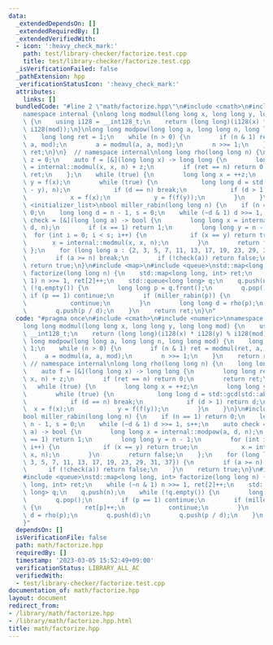 ```yaml
---
data:
  _extendedDependsOn: []
  _extendedRequiredBy: []
  _extendedVerifiedWith:
  - icon: ':heavy_check_mark:'
    path: test/library-checker/factorize.test.cpp
    title: test/library-checker/factorize.test.cpp
  _isVerificationFailed: false
  _pathExtension: hpp
  _verificationStatusIcon: ':heavy_check_mark:'
  attributes:
    links: []
  bundledCode: "#line 2 \"math/factorize.hpp\"\n#include <cmath>\n#include <numeric>\n\
    namespace internal {\nlong long modmul(long long x, long long y, long long mod)\
    \ {\n    using i128 = __int128_t;\n    return (long long)(i128(x) * i128(y) %\
    \ i128(mod));\n}\nlong long modpow(long long a, long long n, long long mod) {\n\
    \    long long ret = 1;\n    while (n > 0) {\n        if (n & 1) ret = modmul(ret,\
    \ a, mod);\n        a = modmul(a, a, mod);\n        n >>= 1;\n    }\n    return\
    \ ret;\n}\n}  // namespace internal\nlong long rho(long long n) {\n    long long\
    \ z = 0;\n    auto f = [&](long long x) -> long long {\n        long long ret\
    \ = internal::modmul(x, x, n) + z;\n        if (ret == n) return 0;\n        return\
    \ ret;\n    };\n    while (true) {\n        long long x = ++z;\n        long long\
    \ y = f(x);\n        while (true) {\n            long long d = std::gcd(std::abs(x\
    \ - y), n);\n            if (d == n) break;\n            if (d > 1) return d;\n\
    \            x = f(x);\n            y = f(f(y));\n        }\n    }\n}\n#include\
    \ <initializer_list>\nbool miller_rabin(long long n) {\n    if (n == 1) return\
    \ 0;\n    long long d = n - 1, s = 0;\n    while (~d & 1) d >>= 1, s++;\n    auto\
    \ check = [&](long long a) -> bool {\n        long long x = internal::modpow(a,\
    \ d, n);\n        if (x == 1) return 1;\n        long long y = n - 1;\n      \
    \  for (int i = 0; i < s; i++) {\n            if (x == y) return true;\n     \
    \       x = internal::modmul(x, x, n);\n        }\n        return false;\n   \
    \ };\n    for (long long a : {2, 3, 5, 7, 11, 13, 17, 19, 23, 29, 31, 37}) {\n\
    \        if (a >= n) break;\n        if (!check(a)) return false;\n    }\n   \
    \ return true;\n}\n#include <map>\n#include <queue>\nstd::map<long long, int>\
    \ factorize(long long n) {\n    std::map<long long, int> ret;\n    while (~n &\
    \ 1) n >>= 1, ret[2]++;\n    std::queue<long long> q;\n    q.push(n);\n    while\
    \ (!q.empty()) {\n        long long p = q.front();\n        q.pop();\n       \
    \ if (p == 1) continue;\n        if (miller_rabin(p)) {\n            ret[p]++;\n\
    \            continue;\n        }\n        long long d = rho(p);\n        q.push(d);\n\
    \        q.push(p / d);\n    }\n    return ret;\n}\n"
  code: "#pragma once\n#include <cmath>\n#include <numeric>\nnamespace internal {\n\
    long long modmul(long long x, long long y, long long mod) {\n    using i128 =\
    \ __int128_t;\n    return (long long)(i128(x) * i128(y) % i128(mod));\n}\nlong\
    \ long modpow(long long a, long long n, long long mod) {\n    long long ret =\
    \ 1;\n    while (n > 0) {\n        if (n & 1) ret = modmul(ret, a, mod);\n   \
    \     a = modmul(a, a, mod);\n        n >>= 1;\n    }\n    return ret;\n}\n} \
    \ // namespace internal\nlong long rho(long long n) {\n    long long z = 0;\n\
    \    auto f = [&](long long x) -> long long {\n        long long ret = internal::modmul(x,\
    \ x, n) + z;\n        if (ret == n) return 0;\n        return ret;\n    };\n \
    \   while (true) {\n        long long x = ++z;\n        long long y = f(x);\n\
    \        while (true) {\n            long long d = std::gcd(std::abs(x - y), n);\n\
    \            if (d == n) break;\n            if (d > 1) return d;\n          \
    \  x = f(x);\n            y = f(f(y));\n        }\n    }\n}\n#include <initializer_list>\n\
    bool miller_rabin(long long n) {\n    if (n == 1) return 0;\n    long long d =\
    \ n - 1, s = 0;\n    while (~d & 1) d >>= 1, s++;\n    auto check = [&](long long\
    \ a) -> bool {\n        long long x = internal::modpow(a, d, n);\n        if (x\
    \ == 1) return 1;\n        long long y = n - 1;\n        for (int i = 0; i < s;\
    \ i++) {\n            if (x == y) return true;\n            x = internal::modmul(x,\
    \ x, n);\n        }\n        return false;\n    };\n    for (long long a : {2,\
    \ 3, 5, 7, 11, 13, 17, 19, 23, 29, 31, 37}) {\n        if (a >= n) break;\n  \
    \      if (!check(a)) return false;\n    }\n    return true;\n}\n#include <map>\n\
    #include <queue>\nstd::map<long long, int> factorize(long long n) {\n    std::map<long\
    \ long, int> ret;\n    while (~n & 1) n >>= 1, ret[2]++;\n    std::queue<long\
    \ long> q;\n    q.push(n);\n    while (!q.empty()) {\n        long long p = q.front();\n\
    \        q.pop();\n        if (p == 1) continue;\n        if (miller_rabin(p))\
    \ {\n            ret[p]++;\n            continue;\n        }\n        long long\
    \ d = rho(p);\n        q.push(d);\n        q.push(p / d);\n    }\n    return ret;\n\
    }"
  dependsOn: []
  isVerificationFile: false
  path: math/factorize.hpp
  requiredBy: []
  timestamp: '2023-03-05 15:52:49+09:00'
  verificationStatus: LIBRARY_ALL_AC
  verifiedWith:
  - test/library-checker/factorize.test.cpp
documentation_of: math/factorize.hpp
layout: document
redirect_from:
- /library/math/factorize.hpp
- /library/math/factorize.hpp.html
title: math/factorize.hpp
---
```

